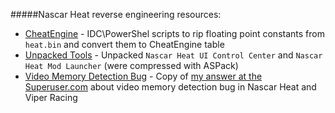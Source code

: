 #####Nascar Heat reverse engineering resources:

 * [CheatEngine](CheatEngine) - IDC\PowerShel scripts to rip floating point constants from `heat.bin` and convert them to CheatEngine table
 * [Unpacked Tools](Unpacked_Tools) - Unpacked `Nascar Heat UI Control Center` and `Nascar Heat Mod Launcher` (were compressed with ASPack)
 * [Video Memory Detection Bug](Video_Memory_Detection_Bug) - Copy of [my answer at the Superuser.com](http://superuser.com/questions/880216/windows-8-1-directdraw-and-compatibility-with-older-games) about video memory detection bug in Nascar Heat and Viper Racing
